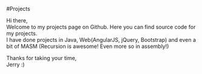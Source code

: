 #Projects

Hi there,  <br> Welcome to my projects page on Github. Here you can find source code for my projects. <br> 
I have done projects in Java, Web(AngularJS, jQuery, Bootstrap) and even a bit of MASM (Recursion is awesome! Even more so in assembly!) 

Thanks for taking your time, <br> 
Jerry :)
